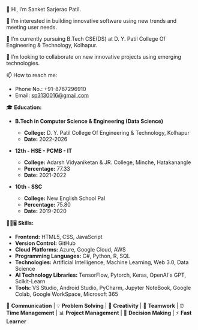 👋 Hi, I’m Sanket Sarjerao Patil.

👀 I’m interested in building innovative software using new trends and meeting user needs.

🌱 I’m currently pursuing B.Tech CSE(DS) at D. Y. Patil College Of Engineering & Technology, Kolhapur.

💞️ I’m looking to collaborate on new innovative projects using emerging technologies.

📫 How to reach me:
   - Phone No.: +91-8767296910
   - Email: sp3130016@gmail.com

🎓 **Education:**
   - **B.Tech in Computer Science & Engineering (Data Science)**
     - **College:** D. Y. Patil College Of Engineering & Technology, Kolhapur
     - **Date:** 2022-2026

   - **12th - HSE - PCMB - IT**
     - **College:** Adarsh Vidyaniketan & JR. College, Minche, Hatakanangle
     - **Percentage:** 77.33
     - **Date:** 2021-2022

   - **10th - SSC**
     - **College:** New English School Pal
     - **Percentage:** 75.80
     - **Date:** 2019-2020

🤹‍♂️🖥️ **Skills:**
   - **Frontend:** HTML5, CSS, JavaScript
   - **Version Control:** GitHub
   - **Cloud Platforms:** Azure, Google Cloud, AWS
   - **Programming Languages:** C#, Python, R, SQL
   - **Technologies:** Artificial Intelligence, Machine Learning, Web 3.0, Data Science
   - **AI Technology Libraries:** TensorFlow, Pytorch, Keras, OpenAI's GPT, Scikit-Learn
   - **Tools:** VS Studio, Android Studio, PyCharm, Jupyter NoteBook, Google Colab, Google WorkSpace, Microsoft 365

📡 **Communication** | 💡 **Problem Solving** | 🎨 **Creativity** | 👥 **Teamwork** | ⏰ **Time Management** | 📊 **Project Management** | 🤔 **Decision Making** | ⚡ **Fast Learner**

